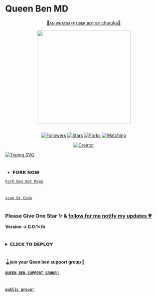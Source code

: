 # Queen Ben MD


<p align="center"> 
<u>💖ᴀɴ ᴡʜᴀᴛsᴀᴘᴘ ᴜsᴇʀ ʙᴏᴛ ʙʏ charuka💖</u>
</p>
<p align="center">
<img src="https://i.ibb.co/KDz95BM/IMG-20231119-WA0042.jpg" width="300" height="300"/>
</p>
<p align="center">
  <a href="#"><img src="http://readme-typing-svg.herokuapp.com?color=d1fa02&center=true&vCenter=true&multiline=false&lines=QUEEN+BEN+WHATSAPP+BOT" alt="">

</p>
<p>
<p align="center">
<a href="https://github.com/charukajalanidu?tab=followers"><img title="Followers" src="https://img.shields.io/github/followers/AlipBot?color=green&style=flat-square"></a>
<a href="https://github.com/charukajalanidu/Queen-Ben-Md-/stargazers/"><img title="Stars" src="https://img.shields.io/github/stars/charukajalanidu/Queen-Ben-MD?color=white&style=flat-square"></a>
<a href="https://github.com/charukajalanidu/Queen-Ben-Md/network/members"><img title="Forks" src="https://img.shields.io/github/forks/charukajalanidu/Queen-Ben-MD?color=yellow&style=flat-square"></a>
<a href="https://github.com/charukajalanidu/Queen-Ben-Md/watchers"><img title="Watching" src="https://img.shields.io/github/watchers/charukajalanidu/Queen-Ben-MD?label=Watchers&color=red&style=flat-square"></a>
  
</p>
<p align="center">
<a href="#"><img title="Creator" src="https://img.shields.io/badge/Creator-Mr charuka-red.svg?style=for-the-badge&logo=github"></a>

<a href="https://git.io/typing-svg"><img src="https://readme-typing-svg.demolab.com?font=Fira+Code&pause=1000&color=F70000&background=FF000000&random=false&width=445&lines=%F0%9F%92%97Welcome+to+Queen+ben+;whatsap+bot%F0%9F%92%97;create+by+mr+charuka" alt="Typing SVG" /></a>



<!---
alonesaja1/alonesaja1 is a ✨ special ✨ repository because its `README.md` (this file) appears on your GitHub profile.
You can click the Preview link to take a look at your changes.
--->
#
* 𝗙𝗢𝗥𝗞 𝗡𝗢𝗪


[`Fork Ben Bot Repo`](https://github.com/alonesaja1/Queen-ben-md/fork)

#

[`scan Qr Code`](https://replit.com/@alonesaja1/Queen-Ben-QR-CODE-GENERATOR-scaner)

#


### Please Give One Star ✨ & [follow for me notify my updates 💗](https://github.com/charukajalanidu)
<b>Version -> 0.0.1</b

#
<details>
<summary>𝗖𝗟𝗜𝗖𝗞 𝗧𝗢 𝗗𝗘𝗣𝗟𝗢𝗬</summary>


[`Deploy on Railway`](https://railway.app?referralCode=jDDNQq)

[`Deploy on Koyeb`](https://app.koyeb.com/)

[`Deploy on Mogenius`](https://studio.mogenius.com/)

[`Deploy on heroku`](https://heroku.com/deploy?template=https://github.com/alonesaja1/Queen-Ben-MD-)

[`Deploy on Replit`](https://replit.com)

[`Deploy on Uffizzi`](https://www.uffizzi.com/)
</details>

#
🪀join your Qeen ben support group 👥


[`QUEEN BEN SUPPORT GROUP🧶`](https://chat.whatsapp.com/IDYYIEgldyuGxS2ZQggbuQ)




#
[`public group🎩`](https://chat.whatsapp.com/EsmgSS4jmo56DENuaIsV0i)
